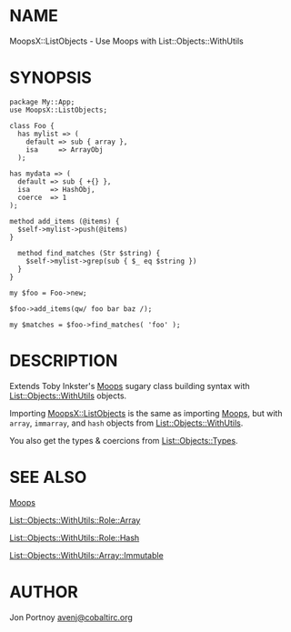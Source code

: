 # NAME

MoopsX::ListObjects - Use Moops with List::Objects::WithUtils

# SYNOPSIS

    package My::App;
    use MoopsX::ListObjects;

    class Foo {
      has mylist => ( 
        default => sub { array }, 
        isa     => ArrayObj
      );

    has mydata => ( 
      default => sub { +{} },
      isa     => HashObj,
      coerce  => 1
    );

    method add_items (@items) {
      $self->mylist->push(@items)
    }

      method find_matches (Str $string) {
        $self->mylist->grep(sub { $_ eq $string })
      }
    }

    my $foo = Foo->new;

    $foo->add_items(qw/ foo bar baz /);

    my $matches = $foo->find_matches( 'foo' );

# DESCRIPTION

Extends Toby Inkster's [Moops](http://search.cpan.org/perldoc?Moops) sugary class building syntax with
[List::Objects::WithUtils](http://search.cpan.org/perldoc?List::Objects::WithUtils) objects.

Importing [MoopsX::ListObjects](http://search.cpan.org/perldoc?MoopsX::ListObjects) is the same as importing [Moops](http://search.cpan.org/perldoc?Moops), but with
`array`, `immarray`, and `hash` objects from [List::Objects::WithUtils](http://search.cpan.org/perldoc?List::Objects::WithUtils).

You also get the types & coercions from [List::Objects::Types](http://search.cpan.org/perldoc?List::Objects::Types).

# SEE ALSO

[Moops](http://search.cpan.org/perldoc?Moops)

[List::Objects::WithUtils::Role::Array](http://search.cpan.org/perldoc?List::Objects::WithUtils::Role::Array)

[List::Objects::WithUtils::Role::Hash](http://search.cpan.org/perldoc?List::Objects::WithUtils::Role::Hash)

[List::Objects::WithUtils::Array::Immutable](http://search.cpan.org/perldoc?List::Objects::WithUtils::Array::Immutable)

# AUTHOR

Jon Portnoy <avenj@cobaltirc.org>
